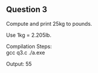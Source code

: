 ## Question 3

Compute and print 25kg to pounds.

Use 1kg = 2.205lb.

Compilation Steps:  
gcc q3.c
./a.exe

Output:
55

